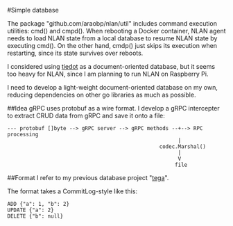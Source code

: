 #Simple database

The package "github.com/araobp/nlan/util" includes command execution utilities: cmd() and cmpd(). When rebooting a Docker container, NLAN agent needs to load NLAN state from a local database to resume NLAN state by executing cmd(). On the other hand, cmdp() just skips its execution when restarting, since its state survives over reboots.

I considered using [tiedot](https://github.com/HouzuoGuo/tiedot) as a document-oriented database, but it seems too heavy for NLAN, since I am planning to run NLAN on Raspberry Pi.

I need to develop a light-weight document-oriented database on my own, reducing dependencies on other go libraries as much as possible.

##Idea
gRPC uses protobuf as a wire format. I develop a gRPC intercepter to extract CRUD data from gRPC and save it onto a file:

```
--- protobuf []byte --> gRPC server --> gRPC methods --+--> RPC processing
                                                       |
                                                 codec.Marshal()
                                                       |
                                                       V
                                                      file
```

##Format
I refer to my previous database project "[tega](https://github.com/araobp/tega)".

The format takes a CommitLog-style like this:
```
ADD {"a": 1, "b": 2}
UPDATE {"a": 2}
DELETE {"b": null}
```

